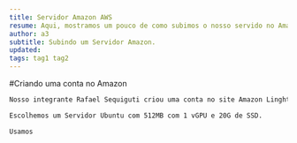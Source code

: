 ```yaml
---
title: Servidor Amazon AWS
resume: Aqui, mostramos um pouco de como subimos o nosso servido no Amazon.
author: a3
subtitle: Subindo um Servidor Amazon.
updated:
tags: tag1 tag2
---
```


#Criando uma conta no Amazon

``` bash
Nosso integrante Rafael Sequiguti criou uma conta no site Amazon Linghtsail.
```

``` bash
Escolhemos um Servidor Ubuntu com 512MB com 1 vGPU e 20G de SSD.
```

``` bash
Usamos
```
